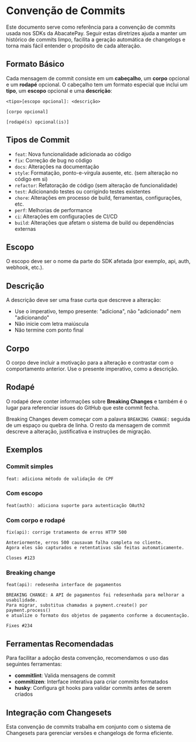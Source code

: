 # Convenção de Commits

Este documento serve como referência para a convenção de commits usada nos SDKs da AbacatePay. Seguir estas diretrizes ajuda a manter um histórico de commits limpo, facilita a geração automática de changelogs e torna mais fácil entender o propósito de cada alteração.

## Formato Básico

Cada mensagem de commit consiste em um **cabeçalho**, um **corpo** opcional e um **rodapé** opcional. O cabeçalho tem um formato especial que inclui um **tipo**, um **escopo** opcional e uma **descrição**:

```
<tipo>[escopo opcional]: <descrição>

[corpo opcional]

[rodapé(s) opcional(is)]
```

## Tipos de Commit

- `feat`: Nova funcionalidade adicionada ao código
- `fix`: Correção de bug no código
- `docs`: Alterações na documentação
- `style`: Formatação, ponto-e-vírgula ausente, etc. (sem alteração no código em si)
- `refactor`: Refatoração de código (sem alteração de funcionalidade)
- `test`: Adicionando testes ou corrigindo testes existentes
- `chore`: Alterações em processo de build, ferramentas, configurações, etc.
- `perf`: Melhorias de performance
- `ci`: Alterações em configurações de CI/CD
- `build`: Alterações que afetam o sistema de build ou dependências externas

## Escopo

O escopo deve ser o nome da parte do SDK afetada (por exemplo, api, auth, webhook, etc.).

## Descrição

A descrição deve ser uma frase curta que descreve a alteração:

- Use o imperativo, tempo presente: "adiciona", não "adicionado" nem "adicionando"
- Não inicie com letra maiúscula
- Não termine com ponto final

## Corpo

O corpo deve incluir a motivação para a alteração e contrastar com o comportamento anterior. Use o presente imperativo, como a descrição.

## Rodapé

O rodapé deve conter informações sobre **Breaking Changes** e também é o lugar para referenciar issues do GitHub que este commit fecha.

Breaking Changes devem começar com a palavra `BREAKING CHANGE:` seguida de um espaço ou quebra de linha. O resto da mensagem de commit descreve a alteração, justificativa e instruções de migração.

## Exemplos

### Commit simples
```
feat: adiciona método de validação de CPF
```

### Com escopo
```
feat(auth): adiciona suporte para autenticação OAuth2
```

### Com corpo e rodapé
```
fix(api): corrige tratamento de erros HTTP 500

Anteriormente, erros 500 causavam falha completa no cliente.
Agora eles são capturados e retentativas são feitas automaticamente.

Closes #123
```

### Breaking change
```
feat(api): redesenha interface de pagamentos

BREAKING CHANGE: A API de pagamentos foi redesenhada para melhorar a usabilidade.
Para migrar, substitua chamadas a payment.create() por payment.process()
e atualize o formato dos objetos de pagamento conforme a documentação.

Fixes #234
```

## Ferramentas Recomendadas

Para facilitar a adoção desta convenção, recomendamos o uso das seguintes ferramentas:

- **commitlint**: Valida mensagens de commit
- **commitizen**: Interface interativa para criar commits formatados
- **husky**: Configura git hooks para validar commits antes de serem criados

## Integração com Changesets

Esta convenção de commits trabalha em conjunto com o sistema de Changesets para gerenciar versões e changelogs de forma eficiente.
